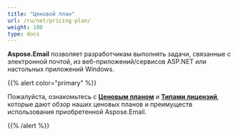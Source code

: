 ```yaml
---
title: "Ценовой план"
url: /ru/net/pricing-plan/
weight: 100
type: docs
---
```


**Aspose.Email** позволяет разработчикам выполнять задачи, связанные с электронной почтой, из веб-приложений/сервисов ASP.NET или настольных приложений Windows.

{{% alert color="primary" %}} 

Пожалуйста, ознакомьтесь с [**Ценовым планом**](https://purchase.aspose.com/pricing/email/net) и [**Типами лицензий**](https://purchase.aspose.com/policies/license-types), которые дают обзор наших ценовых планов и преимуществ использования приобретенной Aspose.Email.

{{% /alert %}}